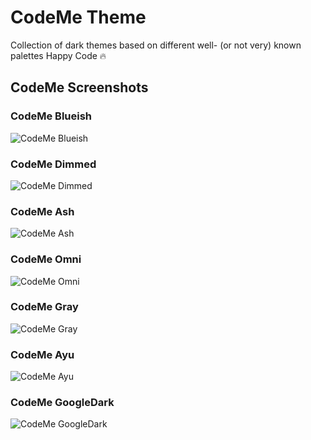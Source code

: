 # CodeMe Theme

Collection of dark themes based on different well- (or not very) known palettes
Happy Code 🔥

## CodeMe Screenshots

### CodeMe Blueish
![CodeMe Blueish](https://i.imgur.com/5Kt04p6.png)

### CodeMe Dimmed
![CodeMe Dimmed](https://i.imgur.com/l9x9HTY.png)

### CodeMe Ash
![CodeMe Ash](https://i.imgur.com/IVDiIyA.png)

### CodeMe Omni
![CodeMe Omni](https://i.imgur.com/5iKNtQg.png)

### CodeMe Gray
![CodeMe Gray](https://i.imgur.com/KH3tjHl.png)

### CodeMe Ayu
![CodeMe Ayu](https://i.imgur.com/QTeOkRe.png)

### CodeMe GoogleDark
![CodeMe GoogleDark](https://i.imgur.com/Hkbhvmq.png)